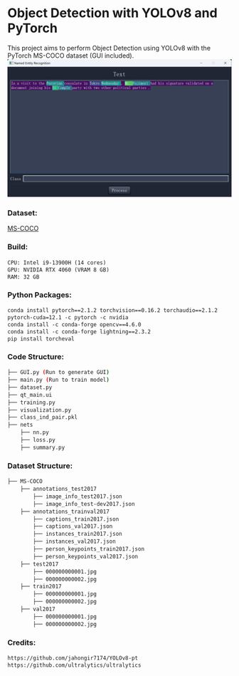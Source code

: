 # Object Detection with YOLOv8 and PyTorch

This project aims to perform Object Detection using YOLOv8 with the PyTorch MS-COCO dataset (GUI included).
![NER](external/GUI.png)

### Dataset: 
[MS-COCO](https://cocodataset.org/#download)


### Build: 

	CPU: Intel i9-13900H (14 cores)
	GPU: NVIDIA RTX 4060 (VRAM 8 GB)
	RAM: 32 GB


### Python Packages:

	conda install pytorch==2.1.2 torchvision==0.16.2 torchaudio==2.1.2 pytorch-cuda=12.1 -c pytorch -c nvidia
	conda install -c conda-forge opencv==4.6.0
	conda install -c conda-forge lightning==2.3.2
	pip install torcheval

### Code Structure:
```bash
├── GUI.py (Run to generate GUI)
├── main.py (Run to train model)
├── dataset.py
├── qt_main.ui
├── training.py
├── visualization.py
├── class_ind_pair.pkl
├── nets
    ├── nn.py
    ├── loss.py
    ├── summary.py
```

### Dataset Structure:
```bash
├── MS-COCO
    ├── annotations_test2017
        ├── image_info_test2017.json
        ├── image_info_test-dev2017.json
    ├── annotations_trainval2017
        ├── captions_train2017.json
        ├── captions_val2017.json
        ├── instances_train2017.json
        ├── instances_val2017.json
        ├── person_keypoints_train2017.json
        ├── person_keypoints_val2017.json
    ├── test2017
        ├── 000000000001.jpg
        ├── 000000000002.jpg
    ├── train2017
        ├── 000000000001.jpg
        ├── 000000000002.jpg
    ├── val2017
        ├── 000000000001.jpg
        ├── 000000000002.jpg
```

### Credits:

	https://github.com/jahongir7174/YOLOv8-pt
	https://github.com/ultralytics/ultralytics


	